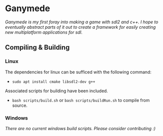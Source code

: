 # Ganymede

_Ganymede is my first foray into making a game with sdl2 and c++. I hope to eventually abstract parts of it out to create a framework for easily creating new multiplatform applications for sdl._

## Compiling & Building

### Linux

The dependencies for linux can be sufficed with the following command:

- `sudo apt install cmake libsdl2-dev g++`

Associated scripts for building have been included.

- `bash scripts/build.sh` or `bash scripts/buildRun.sh` to compile from source.

### Windows

_There are no current windows build scripts. Please consider contributing :)_
